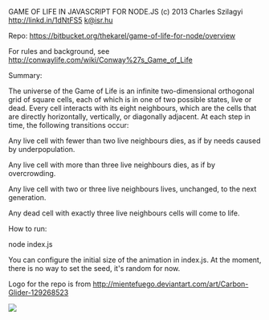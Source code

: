 GAME OF LIFE IN JAVASCRIPT FOR NODE.JS
(c) 2013 Charles Szilagyi http://linkd.in/1dNtFS5 <k@isr.hu>

Repo: https://bitbucket.org/thekarel/game-of-life-for-node/overview

For rules and background, see
http://conwaylife.com/wiki/Conway%27s_Game_of_Life

Summary:

The universe of the Game of Life is an infinite two-dimensional orthogonal
grid of square cells, each of which is in one of two possible states, live
or dead. Every cell interacts with its eight neighbours, which are the
cells that are directly horizontally, vertically, or diagonally adjacent.
At each step in time, the following transitions occur:

  Any live cell with fewer than two live neighbours dies, as if by needs
  caused by underpopulation.

  Any live cell with more than three live neighbours dies, as if by
  overcrowding.

  Any live cell with two or three live neighbours lives, unchanged, to the
  next generation.

  Any dead cell with exactly three live neighbours cells will come to life.


How to run:

  node index.js

You can configure the initial size of the animation in index.js. At the moment,
there is no way to set the seed, it's random for now.

Logo for the repo is from http://mientefuego.deviantart.com/art/Carbon-Glider-129268523

![](https://bitbucket.org/thekarel/game-of-life-for-node/raw/3b5dfb7ea6c9bda88a4e98af550d40db82204ae6/GoL.gif)